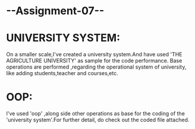 # --Assignment-07--
# UNIVERSITY SYSTEM:
On a smaller scale,I've created a university system.And have used 'THE AGRICULTURE UNIVERSITY' as sample for the code performance.
Base operations are performed ,regarding the operational system of university, like adding students,teacher and courses,etc.
# OOP:
I've used 'oop' ,along side other operations as base for the coding of the 'university system'.For further detail, do check out the coded file attached.

